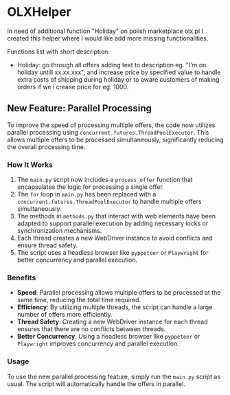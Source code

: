 # OLXHelper

In need of additional function "Holiday" on polish marketplace olx.pl I created this helper where I would like add more missing functionalities. 

Functions list with short description:
- Holiday: go through all offers adding text to description eg. "I'm on holiday untill xx.xx.xxx", and increase price by specified value to handle extra costs of shipping during holiday or to aware customers of making orders if we i crease price for eg. 1000.

## New Feature: Parallel Processing

To improve the speed of processing multiple offers, the code now utilizes parallel processing using `concurrent.futures.ThreadPoolExecutor`. This allows multiple offers to be processed simultaneously, significantly reducing the overall processing time.

### How It Works

1. The `main.py` script now includes a `process_offer` function that encapsulates the logic for processing a single offer.
2. The `for` loop in `main.py` has been replaced with a `concurrent.futures.ThreadPoolExecutor` to handle multiple offers simultaneously.
3. The methods in `methods.py` that interact with web elements have been adapted to support parallel execution by adding necessary locks or synchronization mechanisms.
4. Each thread creates a new WebDriver instance to avoid conflicts and ensure thread safety.
5. The script uses a headless browser like `pyppeteer` or `Playwright` for better concurrency and parallel execution.

### Benefits

- **Speed**: Parallel processing allows multiple offers to be processed at the same time, reducing the total time required.
- **Efficiency**: By utilizing multiple threads, the script can handle a large number of offers more efficiently.
- **Thread Safety**: Creating a new WebDriver instance for each thread ensures that there are no conflicts between threads.
- **Better Concurrency**: Using a headless browser like `pyppeteer` or `Playwright` improves concurrency and parallel execution.

### Usage

To use the new parallel processing feature, simply run the `main.py` script as usual. The script will automatically handle the offers in parallel.
